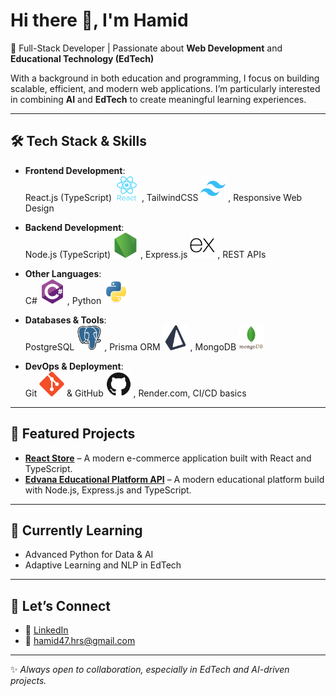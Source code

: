 # Hi there 👋, I'm Hamid

🚀 Full-Stack Developer | Passionate about **Web Development** and **Educational Technology (EdTech)**

With a background in both education and programming, I focus on building scalable, efficient, and modern web applications. I’m particularly interested in combining **AI** and **EdTech** to create meaningful learning experiences.

---

## 🛠️ Tech Stack & Skills

- **Frontend Development**:  
  React.js (TypeScript) <img src="https://github.com/devicons/devicon/blob/master/icons/react/react-original-wordmark.svg" title="React" alt="React" width="40" height="40"/>&nbsp;, TailwindCSS <img src="https://github.com/devicons/devicon/blob/master/icons/tailwindcss/tailwindcss-original.svg" title="TailwindCss" alt="TailwindCss" width="40" height="40"/>&nbsp;, Responsive Web Design  

- **Backend Development**:  
  Node.js (TypeScript) <img src="https://github.com/devicons/devicon/blob/master/icons/nodejs/nodejs-original.svg" title="NodeJS" alt="NodeJS" width="40" height="40"/>&nbsp;, Express.js <img src="https://github.com/devicons/devicon/blob/master/icons/express/express-original.svg" title="Express" alt="Express" width="40" height="40"/>&nbsp;, REST APIs

- **Other Languages**:  
  C# <img src="https://github.com/devicons/devicon/blob/master/icons/csharp/csharp-original.svg" title="C#" alt="C#" width="40" height="40"/>&nbsp;, Python <img src="https://github.com/devicons/devicon/blob/master/icons/python/python-original.svg" title="Python" alt="Python" width="40" height="40"/>&nbsp;

- **Databases & Tools**:  
  PostgreSQL <img src="https://github.com/devicons/devicon/blob/master/icons/postgresql/postgresql-original.svg" title="PostgreSQL" alt="PostgreSQL" width="40" height="40"/>&nbsp;, Prisma ORM <img src="https://github.com/devicons/devicon/blob/master/icons/prisma/prisma-original.svg" title="Prisma" alt="Prisma" width="40" height="40"/>&nbsp;, MongoDB <img src="https://github.com/devicons/devicon/blob/master/icons/mongodb/mongodb-original-wordmark.svg" title="MongoDB" alt="MongoDB" width="40" height="40"/>&nbsp;

- **DevOps & Deployment**:  
  Git <img src="https://github.com/devicons/devicon/blob/master/icons/git/git-original.svg" title="Git" alt="Git" width="40" height="40"/>&nbsp;& GitHub <img src="https://github.com/devicons/devicon/blob/master/icons/github/github-original.svg" title="GitHub" alt="GitHub" width="40" height="40"/>&nbsp;, Render.com, CI/CD basics  

---

## 📌 Featured Projects
- **[React Store](https://github.com/Hamid47-hrs/React-Store)** – A modern e-commerce application built with React and TypeScript.  
- **[Edvana Educational Platform API]([https://github.com/Hamid47-hrs/React-Store](https://github.com/Hamid47-hrs/edvana-educational-platform-api))** – A modern educational platform build with Node.js, Express.js and TypeScript.
---

## 🌱 Currently Learning
- Advanced Python for Data & AI  
- Adaptive Learning and NLP in EdTech  

---

## 🤝 Let’s Connect
- 💼 [LinkedIn](https://www.linkedin.com/in/hrsadati/)  
- 📧 hamid47.hrs@gmail.com  

---

✨ *Always open to collaboration, especially in EdTech and AI-driven projects.*  
